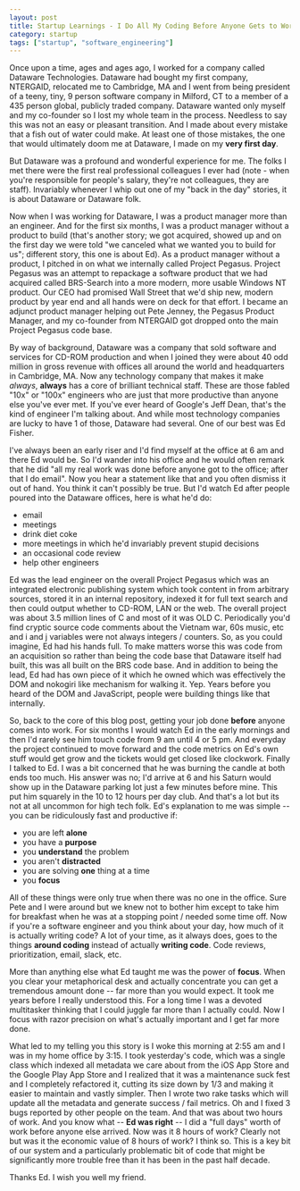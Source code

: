 ```yaml
---
layout: post
title: Startup Learnings - I Do All My Coding Before Anyone Gets to Work or What Ed Fisher Taught Me
category: startup
tags: ["startup", "software_engineering"]
---
```

Once upon a time, ages and ages ago, I worked for a company called Dataware Technologies.  Dataware had bought my first company, NTERGAID, relocated me to Cambridge, MA and I went from being president of a teeny, tiny, 9 person software company in Milford, CT to a member of a 435 person global, publicly traded company.  Dataware wanted only myself and my co-founder so I lost my whole team in the process.  Needless to say this was not an easy or pleasant transition.  And I made about every mistake that a fish out of water could make.  At least one of those mistakes, the one that would ultimately doom me at Dataware, I made on my **very first day**.  

But Dataware was a profound and wonderful experience for me.  The folks I met there were the first real professional colleagues I ever had (note - when you're responsible for people's salary, they're not colleagues, they are staff).  Invariably whenever I whip out one of my "back in the day" stories, it is about Dataware or Dataware folk. 

Now when I was working for Dataware, I was a product manager more than an engineer.  And for the first six months, I was a product manager without a product to build (that's another story; we got acquired, showed up and on the first day we were told "we canceled what we wanted you to build for us"; different story, this one is about Ed).  As a product manager without a product, I pitched in on what we internally called Project Pegasus.  Project Pegasus was an attempt to repackage a software product that we had acquired called BRS-Search into a more modern, more usable Windows NT product.  Our CEO had promised Wall Street that we'd ship new, modern product by year end and all hands were on deck for that effort.  I became an adjunct product manager helping out Pete Jenney, the Pegasus Product Manager, and my co-founder from NTERGAID got dropped onto the main Project Pegasus code base.

By way of background, Dataware was a company that sold software and services for CD-ROM production and when I joined they were about 40 odd million in gross revenue with offices all around the world and headquarters in Cambridge, MA.  Now any technology company that makes it make *always*, **always** has a core of brilliant technical staff.  These are those fabled "10x" or "100x" engineers who are just that more productive than anyone else you've ever met. If you've ever heard of Google's Jeff Dean, that's the kind of engineer I'm talking about.  And while most technology companies are lucky to have 1 of those, Dataware had several.  One of our best was Ed Fisher.

I've always been an early riser and I'd find myself at the office at 6 am and there Ed would be.  So I'd wander into his office and he would often remark that he did "all my real work was done before anyone got to the office; after that I do email".  Now you hear a statement like that and you often dismiss it out of hand.  You think it can't possibly be true.  But I'd watch Ed after people poured into the Dataware offices, here is what he'd do:

* email
* meetings
* drink diet coke
* more meetings in which he'd invariably prevent stupid decisions
* an occasional code review
* help other engineers

Ed was the lead engineer on the overall Project Pegasus which was an integrated electronic publishing system which took content in from arbitrary sources, stored it in an internal repository, indexed it for full text search and then could output whether to CD-ROM, LAN or the web.  The overall project was about 3.5 million lines of C and most of it was OLD C.  Periodically you'd find cryptic source code comments about the Vietnam war, 60s music, etc and i and j variables were not always integers / counters.  So, as you could imagine, Ed had his hands full.  To make matters worse this was code from an acquisition so rather than being the code base that Dataware itself had built, this was all built on the BRS code base.  And in addition to being the lead, Ed had has own piece of it which he owned which was effectively the DOM and nokogiri like mechanism for walking it.  Yep.  Years before you heard of the DOM and JavaScript, people were building things like that internally.

So, back to the core of this blog post, getting your job done **before** anyone comes into work.  For six months I would watch Ed in the early mornings and then I'd rarely see him touch code from 9 am until 4 or 5 pm.  And everyday the project continued to move forward and the code metrics on Ed's own stuff would get grow and the tickets would get closed like clockwork.  Finally I talked to Ed.  I was a bit concerned that he was burning the candle at both ends too much.  His answer was no; I'd arrive at 6 and his Saturn would show up in the Dataware parking lot just a few minutes before mine. This put him squarely in the 10 to 12 hours per day club.  And that's a lot but its not at all uncommon for high tech folk.  Ed's explanation to me was simple -- you can be ridiculously fast and productive if:

* you are left **alone**
* you have a **purpose**
* you **understand** the problem
* you aren't **distracted**
* you are solving **one** thing at a time
* you **focus**

All of these things were only true when there was no one in the office.  Sure Pete and I were around but we knew not to bother him except to take him for breakfast when he was at a stopping point / needed some time off.  Now if you're a software engineer and you think about your day, how much of it is actually writing code?  A lot of your time, as it always does, goes to the things **around coding** instead of actually **writing code**.  Code reviews, prioritization, email, slack, etc.  

More than anything else what Ed taught me was the power of **focus**.  When you clear your metaphorical desk and actually concentrate you can get a tremendous amount done -- far more than you would expect.  It took me years before I really understood this.  For a long time I was a devoted multitasker thinking that I could juggle far more than I actually could.  Now I focus with razor precision on what's actually important and I get far more done.

What led to my telling you this story is I woke this morning at 2:55 am and I was in my home office by 3:15.  I took yesterday's code, which was a single class which indexed all metadata we care about from the iOS App Store and the Google Play App Store and I realized that it was a maintenance suck fest and I completely refactored it, cutting its size down by 1/3 and making it easier to maintain and vastly simpler.  Then I wrote two rake tasks which will update all the metadata and generate success / fail metrics.  Oh and I fixed 3 bugs reported by other people on the team.  And that was about two hours of work.  And you know what -- **Ed was right** -- I did a "full days" worth of work before anyone else arrived.  Now was it 8 hours of work?  Clearly not but was it the economic value of 8 hours of work?  I think so.  This is a key bit of our system and a particularly problematic bit of code that might be significantly more trouble free than it has been in the past half decade.

Thanks Ed.  I wish you well my friend.